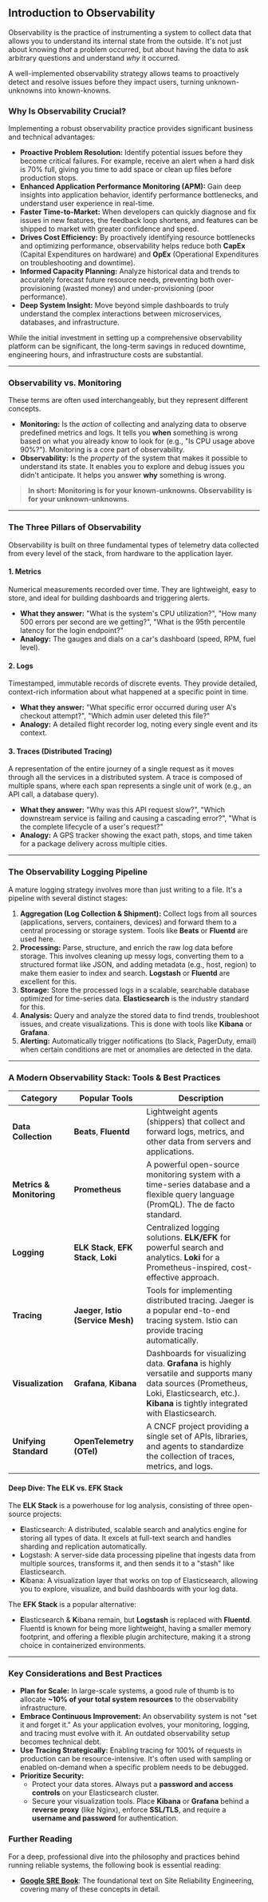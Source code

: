 ## Introduction to Observability

Observability is the practice of instrumenting a system to collect data that allows you to understand its internal state from the outside. It's not just about knowing *that* a problem occurred, but about having the data to ask arbitrary questions and understand *why* it occurred.

A well-implemented observability strategy allows teams to proactively detect and resolve issues before they impact users, turning unknown-unknowns into known-knowns.

### Why Is Observability Crucial?

Implementing a robust observability practice provides significant business and technical advantages:

*   **Proactive Problem Resolution:** Identify potential issues before they become critical failures. For example, receive an alert when a hard disk is 70% full, giving you time to add space or clean up files before production stops.
*   **Enhanced Application Performance Monitoring (APM):** Gain deep insights into application behavior, identify performance bottlenecks, and understand user experience in real-time.
*   **Faster Time-to-Market:** When developers can quickly diagnose and fix issues in new features, the feedback loop shortens, and features can be shipped to market with greater confidence and speed.
*   **Drives Cost Efficiency:** By proactively identifying resource bottlenecks and optimizing performance, observability helps reduce both **CapEx** (Capital Expenditures on hardware) and **OpEx** (Operational Expenditures on troubleshooting and downtime).
*   **Informed Capacity Planning:** Analyze historical data and trends to accurately forecast future resource needs, preventing both over-provisioning (wasted money) and under-provisioning (poor performance).
*   **Deep System Insight:** Move beyond simple dashboards to truly understand the complex interactions between microservices, databases, and infrastructure.

While the initial investment in setting up a comprehensive observability platform can be significant, the long-term savings in reduced downtime, engineering hours, and infrastructure costs are substantial.

---

### Observability vs. Monitoring

These terms are often used interchangeably, but they represent different concepts.

*   **Monitoring:** Is the *action* of collecting and analyzing data to observe predefined metrics and logs. It tells you **when** something is wrong based on what you already know to look for (e.g., "Is CPU usage above 90%?"). Monitoring is a core part of observability.
*   **Observability:** Is the *property* of the system that makes it possible to understand its state. It enables you to explore and debug issues you didn't anticipate. It helps you answer **why** something is wrong.

> **In short: Monitoring is for your known-unknowns. Observability is for your unknown-unknowns.**

---

### The Three Pillars of Observability

Observability is built on three fundamental types of telemetry data collected from every level of the stack, from hardware to the application layer.

#### 1. Metrics
Numerical measurements recorded over time. They are lightweight, easy to store, and ideal for building dashboards and triggering alerts.
*   **What they answer:** "What is the system's CPU utilization?", "How many 500 errors per second are we getting?", "What is the 95th percentile latency for the login endpoint?"
*   **Analogy:** The gauges and dials on a car's dashboard (speed, RPM, fuel level).

#### 2. Logs
Timestamped, immutable records of discrete events. They provide detailed, context-rich information about what happened at a specific point in time.
*   **What they answer:** "What specific error occurred during user A's checkout attempt?", "Which admin user deleted this file?"
*   **Analogy:** A detailed flight recorder log, noting every single event and its context.

#### 3. Traces (Distributed Tracing)
A representation of the entire journey of a single request as it moves through all the services in a distributed system. A trace is composed of multiple spans, where each span represents a single unit of work (e.g., an API call, a database query).
*   **What they answer:** "Why was this API request slow?", "Which downstream service is failing and causing a cascading error?", "What is the complete lifecycle of a user's request?"
*   **Analogy:** A GPS tracker showing the exact path, stops, and time taken for a package delivery across multiple cities.

---

### The Observability Logging Pipeline

A mature logging strategy involves more than just writing to a file. It's a pipeline with several distinct stages:

1.  **Aggregation (Log Collection & Shipment):** Collect logs from all sources (applications, servers, containers, devices) and forward them to a central processing or storage system. Tools like **Beats** or **Fluentd** are used here.
2.  **Processing:** Parse, structure, and enrich the raw log data before storage. This involves cleaning up messy logs, converting them to a structured format like JSON, and adding metadata (e.g., host, region) to make them easier to index and search. **Logstash** or **Fluentd** are excellent for this.
3.  **Storage:** Store the processed logs in a scalable, searchable database optimized for time-series data. **Elasticsearch** is the industry standard for this.
4.  **Analysis:** Query and analyze the stored data to find trends, troubleshoot issues, and create visualizations. This is done with tools like **Kibana** or **Grafana**.
5.  **Alerting:** Automatically trigger notifications (to Slack, PagerDuty, email) when certain conditions are met or anomalies are detected in the data.

---

### A Modern Observability Stack: Tools & Best Practices

| Category                  | Popular Tools                                        | Description                                                                                                                              |
| ------------------------- | ---------------------------------------------------- | ---------------------------------------------------------------------------------------------------------------------------------------- |
| **Data Collection**       | **Beats**, **Fluentd**                               | Lightweight agents (shippers) that collect and forward logs, metrics, and other data from servers and applications.                    |
| **Metrics & Monitoring**  | **Prometheus**                                       | A powerful open-source monitoring system with a time-series database and a flexible query language (PromQL). The de facto standard.      |
| **Logging**               | **ELK Stack**, **EFK Stack**, **Loki**                 | Centralized logging solutions. **ELK/EFK** for powerful search and analytics. **Loki** for a Prometheus-inspired, cost-effective approach. |
| **Tracing**               | **Jaeger**, **Istio (Service Mesh)**                 | Tools for implementing distributed tracing. Jaeger is a popular end-to-end tracing system. Istio can provide tracing automatically.   |
| **Visualization**         | **Grafana**, **Kibana**                              | Dashboards for visualizing data. **Grafana** is highly versatile and supports many data sources (Prometheus, Loki, Elasticsearch, etc.). **Kibana** is tightly integrated with Elasticsearch. |
| **Unifying Standard**     | **OpenTelemetry (OTel)**                             | A CNCF project providing a single set of APIs, libraries, and agents to standardize the collection of traces, metrics, and logs.      |

#### Deep Dive: The ELK vs. EFK Stack

The **ELK Stack** is a powerhouse for log analysis, consisting of three open-source projects:
*   **E**lasticsearch: A distributed, scalable search and analytics engine for storing all types of data. It excels at full-text search and handles sharding and replication automatically.
*   **L**ogstash: A server-side data processing pipeline that ingests data from multiple sources, transforms it, and then sends it to a "stash" like Elasticsearch.
*   **K**ibana: A visualization layer that works on top of Elasticsearch, allowing you to explore, visualize, and build dashboards with your log data.

The **EFK Stack** is a popular alternative:
*   **E**lasticsearch & **K**ibana remain, but **Logstash** is replaced with **Fluentd**. Fluentd is known for being more lightweight, having a smaller memory footprint, and offering a flexible plugin architecture, making it a strong choice in containerized environments.

---

### Key Considerations and Best Practices

*   **Plan for Scale:** In large-scale systems, a good rule of thumb is to allocate **~10% of your total system resources** to the observability infrastructure.
*   **Embrace Continuous Improvement:** An observability system is not "set it and forget it." As your application evolves, your monitoring, logging, and tracing must evolve with it. An outdated observability setup becomes technical debt.
*   **Use Tracing Strategically:** Enabling tracing for 100% of requests in production can be resource-intensive. It's often used with sampling or enabled on-demand when a specific problem needs to be debugged.
*   **Prioritize Security:**
    *   Protect your data stores. Always put a **password and access controls** on your Elasticsearch cluster.
    *   Secure your visualization tools. Place **Kibana** or **Grafana** behind a **reverse proxy** (like Nginx), enforce **SSL/TLS**, and require a **username and password** for authentication.

### Further Reading

For a deep, professional dive into the philosophy and practices behind running reliable systems, the following book is essential reading:
*   **[Google SRE Book](https://sre.google/sre-book/introduction/)**: The foundational text on Site Reliability Engineering, covering many of these concepts in detail.
